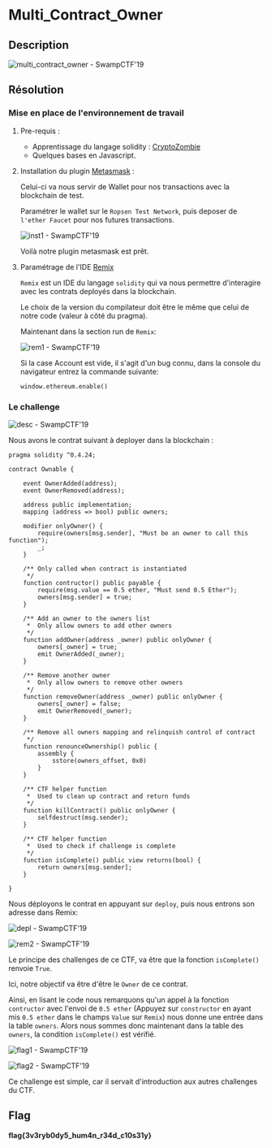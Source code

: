 # Multi_Contract_Owner

## Description

![multi_contract_owner - SwampCTF'19](pres.png)

## Résolution

### Mise en place de l'environnement de travail

1. Pre-requis :

	* Apprentissage du langage solidity : [CryptoZombie](https://cryptozombies.io/)
	* Quelques bases en Javascript.

2. Installation du plugin [Metasmask](https://metamask.io/) :
	
	Celui-ci va nous servir de Wallet pour nos transactions avec la blockchain de test.
	
	Paramétrer le wallet sur le ``Ropsen Test Network``, puis deposer de ``l'ether Faucet`` pour nos futures transactions.

	![inst1 - SwampCTF'19](inst1.png)

	Voilà notre plugin metasmask est prêt.

3. Paramétrage de l'IDE [Remix](https://remix.ethereum.org/)

	``Remix`` est un IDE du langage ``solidity`` qui va nous permettre d'interagire avec les contrats deployés dans la blockchain.

	Le choix de la version du compilateur doit être le même que celui de notre code (valeur à côté du pragma).
	
	Maintenant dans la section run de ``Remix``:

	![rem1 - SwampCTF'19](rem1.png)

	Si la case Account est vide, il s'agit d'un bug connu, dans la console du navigateur entrez la commande suivante:
	```console
	window.ethereum.enable()
	```

### Le challenge

![desc - SwampCTF'19](desc.png)

Nous avons le contrat suivant à deployer dans la blockchain :
```solidity
pragma solidity ^0.4.24;

contract Ownable {

    event OwnerAdded(address);
    event OwnerRemoved(address);

    address public implementation;
    mapping (address => bool) public owners;

    modifier onlyOwner() {
        require(owners[msg.sender], "Must be an owner to call this function");
        _;
    }

    /** Only called when contract is instantiated
     */
    function contructor() public payable {
        require(msg.value == 0.5 ether, "Must send 0.5 Ether");
        owners[msg.sender] = true;
    }

    /** Add an owner to the owners list
     *  Only allow owners to add other owners
     */
    function addOwner(address _owner) public onlyOwner { 
        owners[_owner] = true;
        emit OwnerAdded(_owner);
    }

    /** Remove another owner
     *  Only allow owners to remove other owners
     */
    function removeOwner(address _owner) public onlyOwner { 
        owners[_owner] = false;
        emit OwnerRemoved(_owner);
    }

    /** Remove all owners mapping and relinquish control of contract
     */
    function renounceOwnership() public {
        assembly {
            sstore(owners_offset, 0x0)
        }
    }
    
    /** CTF helper function
     *  Used to clean up contract and return funds
     */
    function killContract() public onlyOwner {
        selfdestruct(msg.sender);
    }

    /** CTF helper function
     *  Used to check if challenge is complete
     */
    function isComplete() public view returns(bool) {
        return owners[msg.sender];
    }

}
```
Nous déployons le contrat en appuyant sur ``deploy``, puis nous entrons son adresse dans Remix:

![depl - SwampCTF'19](depl.png)

![rem2 - SwampCTF'19](rem2.png)

Le principe des challenges de ce CTF, va être que la fonction ``isComplete()`` renvoie ``True``.

Ici, notre objectif va être d'être le ``Owner`` de ce contrat.

Ainsi, en lisant le code nous remarquons qu'un appel à la fonction ``contructor`` avec l'envoi de ``0.5 ether`` (Appuyez sur ``constructor`` en ayant mis ``0.5 ether`` dans le champs ``Value`` sur ``Remix``) nous donne une entrée dans la table ``owners``.
Alors nous sommes donc maintenant dans la table des ``owners``, la condition ``isComplete()`` est vérifié.

![flag1 - SwampCTF'19](flag1.png)

![flag2 - SwampCTF'19](flag2.png)

Ce challenge est simple, car il servait d'introduction aux autres challenges du CTF.

## Flag

**flag{3v3ryb0dy5_hum4n_r34d_c10s31y}**

